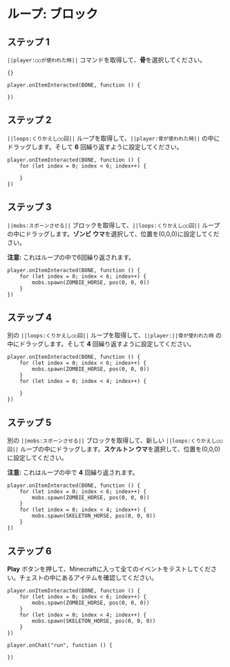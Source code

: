 # ループ: ブロック

## ステップ 1
``||player:○○が使われた時||`` コマンドを取得して、**骨**を選択してください。
```template
{}
```

```blocks
player.onItemInteracted(BONE, function () { 
 
}) 
```

## ステップ 2
``||loops:くりかえし○○回||`` ループを取得して、``||player:骨が使われた時||`` の中にドラッグします。そして **6** 回繰り返すように設定してください。

```blocks
player.onItemInteracted(BONE, function () { 
    for (let index = 0; index < 6; index++) { 
      
    } 
}) 
```

## ステップ 3
``||mobs:スポーンさせる||`` ブロックを取得して、``||loops:くりかえし○○回||`` ループの中にドラッグします。**ゾンビ ウマ**を選択して、位置を(0,0,0)に設定してください。

**注意:** これはループの中で6回繰り返されます。

```blocks
player.onItemInteracted(BONE, function () { 
    for (let index = 0; index < 6; index++) { 
        mobs.spawn(ZOMBIE_HORSE, pos(0, 0, 0)) 
    } 
}) 
```

## ステップ 4
別の ``||loops:くりかえし○○回||`` ループを取得して、``||player:||骨が使われた時`` の中にドラッグします。そして **4** 回繰り返すように設定してください。

```blocks
player.onItemInteracted(BONE, function () { 
    for (let index = 0; index < 6; index++) { 
        mobs.spawn(ZOMBIE_HORSE, pos(0, 0, 0)) 
    } 
    for (let index = 0; index < 4; index++) { 
      
    } 
}) 
```

## ステップ 5
別の ``||mobs:スポーンさせる||`` ブロックを取得して、新しい ``||loops:くりかえし○○回||`` ループの中にドラッグします。**スケルトン ウマ**を選択して、位置を(0,0,0)に設定してください。

**注意:** これはループの中で **4** 回繰り返されます。

```blocks
player.onItemInteracted(BONE, function () { 
    for (let index = 0; index < 6; index++) { 
        mobs.spawn(ZOMBIE_HORSE, pos(0, 0, 0)) 
    } 
    for (let index = 0; index < 4; index++) { 
        mobs.spawn(SKELETON_HORSE, pos(0, 0, 0)) 
    } 
}) 
```

## ステップ 6
**Play** ボタンを押して、Minecraftに入って全てのイベントをテストしてください。チェストの中にあるアイテムを確認してください。 

```blocks
player.onItemInteracted(BONE, function () { 
    for (let index = 0; index < 6; index++) { 
        mobs.spawn(ZOMBIE_HORSE, pos(0, 0, 0)) 
    } 
    for (let index = 0; index < 4; index++) { 
        mobs.spawn(SKELETON_HORSE, pos(0, 0, 0)) 
    } 
}) 
```

```ghost
player.onChat("run", function () {
	
})
```


